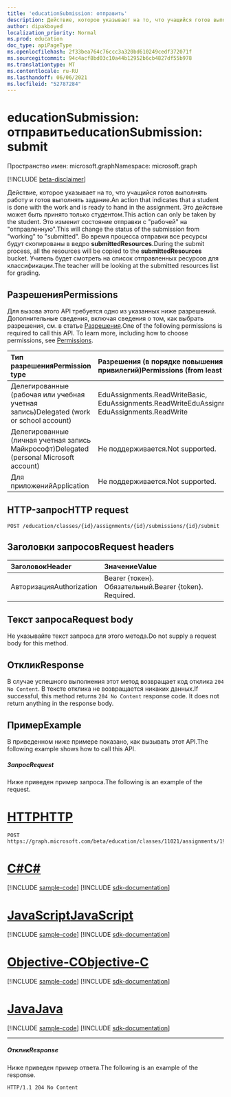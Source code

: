 ```yaml
---
title: 'educationSubmission: отправить'
description: Действие, которое указывает на то, что учащийся готов выполнять работу и готов выполнять задание. Это действие может быть принято только студентом.
author: dipakboyed
localization_priority: Normal
ms.prod: education
doc_type: apiPageType
ms.openlocfilehash: 2f33bea764c76ccc3a320bd610249cedf372071f
ms.sourcegitcommit: 94c4acf8bd03c10a44b12952b6cb4827df55b978
ms.translationtype: MT
ms.contentlocale: ru-RU
ms.lasthandoff: 06/06/2021
ms.locfileid: "52787284"
---
```

# <a name="educationsubmission-submit"></a><span data-ttu-id="0da7a-104">educationSubmission: отправить</span><span class="sxs-lookup"><span data-stu-id="0da7a-104">educationSubmission: submit</span></span>

<span data-ttu-id="0da7a-105">Пространство имен: microsoft.graph</span><span class="sxs-lookup"><span data-stu-id="0da7a-105">Namespace: microsoft.graph</span></span>

[!INCLUDE [beta-disclaimer](../../includes/beta-disclaimer.md)]

<span data-ttu-id="0da7a-106">Действие, которое указывает на то, что учащийся готов выполнять работу и готов выполнять задание.</span><span class="sxs-lookup"><span data-stu-id="0da7a-106">An action that indicates that a student is done with the work and is ready to hand in the assignment.</span></span> <span data-ttu-id="0da7a-107">Это действие может быть принято только студентом.</span><span class="sxs-lookup"><span data-stu-id="0da7a-107">This action can only be taken by the student.</span></span> <span data-ttu-id="0da7a-108">Это изменит состояние отправки с "рабочей" на "отправленную".</span><span class="sxs-lookup"><span data-stu-id="0da7a-108">This will change the status of the submission from "working" to "submitted".</span></span> <span data-ttu-id="0da7a-109">Во время процесса отправки все ресурсы будут скопированы в ведро **submittedResources.**</span><span class="sxs-lookup"><span data-stu-id="0da7a-109">During the submit process, all the resources will be copied to the **submittedResources** bucket.</span></span> <span data-ttu-id="0da7a-110">Учитель будет смотреть на список отправленных ресурсов для классификации.</span><span class="sxs-lookup"><span data-stu-id="0da7a-110">The teacher will be looking at the submitted resources list for grading.</span></span>

## <a name="permissions"></a><span data-ttu-id="0da7a-111">Разрешения</span><span class="sxs-lookup"><span data-stu-id="0da7a-111">Permissions</span></span>
<span data-ttu-id="0da7a-p103">Для вызова этого API требуется одно из указанных ниже разрешений. Дополнительные сведения, включая сведения о том, как выбрать разрешения, см. в статье [Разрешения](/graph/permissions-reference).</span><span class="sxs-lookup"><span data-stu-id="0da7a-p103">One of the following permissions is required to call this API. To learn more, including how to choose permissions, see [Permissions](/graph/permissions-reference).</span></span>

|<span data-ttu-id="0da7a-114">Тип разрешения</span><span class="sxs-lookup"><span data-stu-id="0da7a-114">Permission type</span></span>      | <span data-ttu-id="0da7a-115">Разрешения (в порядке повышения привилегий)</span><span class="sxs-lookup"><span data-stu-id="0da7a-115">Permissions (from least to most privileged)</span></span>              |
|:--------------------|:---------------------------------------------------------|
|<span data-ttu-id="0da7a-116">Делегированные (рабочая или учебная учетная запись)</span><span class="sxs-lookup"><span data-stu-id="0da7a-116">Delegated (work or school account)</span></span> |  <span data-ttu-id="0da7a-117">EduAssignments.ReadWriteBasic, EduAssignments.ReadWrite</span><span class="sxs-lookup"><span data-stu-id="0da7a-117">EduAssignments.ReadWriteBasic, EduAssignments.ReadWrite</span></span>  |
|<span data-ttu-id="0da7a-118">Делегированные (личная учетная запись Майкрософт)</span><span class="sxs-lookup"><span data-stu-id="0da7a-118">Delegated (personal Microsoft account)</span></span> |  <span data-ttu-id="0da7a-119">Не поддерживается.</span><span class="sxs-lookup"><span data-stu-id="0da7a-119">Not supported.</span></span>  |
|<span data-ttu-id="0da7a-120">Для приложений</span><span class="sxs-lookup"><span data-stu-id="0da7a-120">Application</span></span> | <span data-ttu-id="0da7a-121">Не поддерживается.</span><span class="sxs-lookup"><span data-stu-id="0da7a-121">Not supported.</span></span> | 

## <a name="http-request"></a><span data-ttu-id="0da7a-122">HTTP-запрос</span><span class="sxs-lookup"><span data-stu-id="0da7a-122">HTTP request</span></span>
<!-- { "blockType": "ignored" } -->
```http
POST /education/classes/{id}/assignments/{id}/submissions/{id}/submit
```

## <a name="request-headers"></a><span data-ttu-id="0da7a-123">Заголовки запросов</span><span class="sxs-lookup"><span data-stu-id="0da7a-123">Request headers</span></span>
| <span data-ttu-id="0da7a-124">Заголовок</span><span class="sxs-lookup"><span data-stu-id="0da7a-124">Header</span></span>       | <span data-ttu-id="0da7a-125">Значение</span><span class="sxs-lookup"><span data-stu-id="0da7a-125">Value</span></span> |
|:---------------|:--------|
| <span data-ttu-id="0da7a-126">Авторизация</span><span class="sxs-lookup"><span data-stu-id="0da7a-126">Authorization</span></span>  | <span data-ttu-id="0da7a-p104">Bearer {токен}. Обязательный.</span><span class="sxs-lookup"><span data-stu-id="0da7a-p104">Bearer {token}. Required.</span></span>  |

## <a name="request-body"></a><span data-ttu-id="0da7a-129">Текст запроса</span><span class="sxs-lookup"><span data-stu-id="0da7a-129">Request body</span></span>
<span data-ttu-id="0da7a-130">Не указывайте текст запроса для этого метода.</span><span class="sxs-lookup"><span data-stu-id="0da7a-130">Do not supply a request body for this method.</span></span>

## <a name="response"></a><span data-ttu-id="0da7a-131">Отклик</span><span class="sxs-lookup"><span data-stu-id="0da7a-131">Response</span></span>
<span data-ttu-id="0da7a-p105">В случае успешного выполнения этот метод возвращает код отклика `204 No Content`. В тексте отклика не возвращается никаких данных.</span><span class="sxs-lookup"><span data-stu-id="0da7a-p105">If successful, this method returns `204 No Content` response code. It does not return anything in the response body.</span></span>

## <a name="example"></a><span data-ttu-id="0da7a-134">Пример</span><span class="sxs-lookup"><span data-stu-id="0da7a-134">Example</span></span>
<span data-ttu-id="0da7a-135">В приведенном ниже примере показано, как вызывать этот API.</span><span class="sxs-lookup"><span data-stu-id="0da7a-135">The following example shows how to call this API.</span></span>
##### <a name="request"></a><span data-ttu-id="0da7a-136">Запрос</span><span class="sxs-lookup"><span data-stu-id="0da7a-136">Request</span></span>
<span data-ttu-id="0da7a-137">Ниже приведен пример запроса.</span><span class="sxs-lookup"><span data-stu-id="0da7a-137">The following is an example of the request.</span></span>

# <a name="http"></a>[<span data-ttu-id="0da7a-138">HTTP</span><span class="sxs-lookup"><span data-stu-id="0da7a-138">HTTP</span></span>](#tab/http)
<!-- {
  "blockType": "request",
  "name": "educationsubmission_submit"
}-->
```http
POST https://graph.microsoft.com/beta/education/classes/11021/assignments/19002/submissions/850f51b7/submit
```
# <a name="c"></a>[<span data-ttu-id="0da7a-139">C#</span><span class="sxs-lookup"><span data-stu-id="0da7a-139">C#</span></span>](#tab/csharp)
[!INCLUDE [sample-code](../includes/snippets/csharp/educationsubmission-submit-csharp-snippets.md)]
[!INCLUDE [sdk-documentation](../includes/snippets/snippets-sdk-documentation-link.md)]

# <a name="javascript"></a>[<span data-ttu-id="0da7a-140">JavaScript</span><span class="sxs-lookup"><span data-stu-id="0da7a-140">JavaScript</span></span>](#tab/javascript)
[!INCLUDE [sample-code](../includes/snippets/javascript/educationsubmission-submit-javascript-snippets.md)]
[!INCLUDE [sdk-documentation](../includes/snippets/snippets-sdk-documentation-link.md)]

# <a name="objective-c"></a>[<span data-ttu-id="0da7a-141">Objective-C</span><span class="sxs-lookup"><span data-stu-id="0da7a-141">Objective-C</span></span>](#tab/objc)
[!INCLUDE [sample-code](../includes/snippets/objc/educationsubmission-submit-objc-snippets.md)]
[!INCLUDE [sdk-documentation](../includes/snippets/snippets-sdk-documentation-link.md)]

# <a name="java"></a>[<span data-ttu-id="0da7a-142">Java</span><span class="sxs-lookup"><span data-stu-id="0da7a-142">Java</span></span>](#tab/java)
[!INCLUDE [sample-code](../includes/snippets/java/educationsubmission-submit-java-snippets.md)]
[!INCLUDE [sdk-documentation](../includes/snippets/snippets-sdk-documentation-link.md)]

---


##### <a name="response"></a><span data-ttu-id="0da7a-143">Отклик</span><span class="sxs-lookup"><span data-stu-id="0da7a-143">Response</span></span>
<span data-ttu-id="0da7a-144">Ниже приведен пример ответа.</span><span class="sxs-lookup"><span data-stu-id="0da7a-144">The following is an example of the response.</span></span>

<!-- {
  "blockType": "response"
} -->
```http
HTTP/1.1 204 No Content
```

<!-- uuid: 8fcb5dbc-d5aa-4681-8e31-b001d5168d79
2015-10-25 14:57:30 UTC -->
<!--
{
  "type": "#page.annotation",
  "description": "educationSubmission: submit",
  "keywords": "",
  "section": "documentation",
  "tocPath": "",
  "suppressions": [
  ]
}
-->



